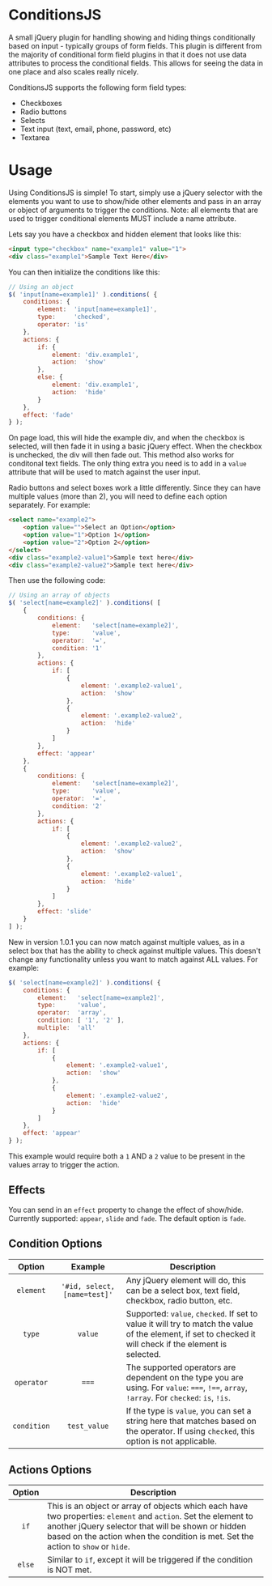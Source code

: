 # ConditionsJS

A small jQuery plugin for handling showing and hiding things conditionally based on input - typically groups of form fields. This plugin is different from the majority of conditional form field plugins in that it does not use data attributes to process the conditional fields.  This allows for seeing the data in one place and also scales really nicely.

ConditionsJS supports the following form field types:
- Checkboxes
- Radio buttons
- Selects
- Text input (text, email, phone, password, etc)
- Textarea

# Usage
Using ConditionsJS is simple!  To start, simply use a jQuery selector with the elements you want to use to show/hide other elements and pass in an array or object of arguments to trigger the conditions.  Note: all elements that are used to trigger conditional elements MUST include a name attribute.

Lets say you have a checkbox and hidden element that looks like this:

```html
<input type="checkbox" name="example1" value="1">
<div class="example1">Sample Text Here</div>
```

You can then initialize the conditions like this:

```js
// Using an object
$( 'input[name=example1]' ).conditions( {
    conditions: {
        element:  'input[name=example1]',
        type:     'checked',
        operator: 'is'
    },
    actions: {
        if: {
            element: 'div.example1',
            action:  'show'
        },
        else: {
            element: 'div.example1',
            action:  'hide'
        }
    },
    effect: 'fade'
} );
```

On page load, this will hide the example div, and when the checkbox is selected, will then fade it in using a basic jQuery effect. When the checkbox is unchecked, the div will then fade out.  This method also works for conditonal text fields.  The only thing extra you need is to add in a `value` attribute that will be used to match against the user input.

Radio buttons and select boxes work a little differently.  Since they can have multiple values (more than 2), you will need to define each option separately.  For example:

```html
<select name="example2">
    <option value="">Select an Option</option>
    <option value="1">Option 1</option>
    <option value="2">Option 2</option>
</select>
<div class="example2-value1">Sample text here</div>
<div class="example2-value2">Sample text here</div>
```

Then use the following code:

```js
// Using an array of objects
$( 'select[name=example2]' ).conditions( [
    {
        conditions: {
            element:   'select[name=example2]',
            type:      'value',
            operator:  '=',
            condition: '1'
        },
        actions: {
            if: [
                {
                    element: '.example2-value1',
                    action:  'show'
                },
                {
                    element: '.example2-value2',
                    action:  'hide'
                }
            ]
        },
        effect: 'appear'
    },
    {
        conditions: {
            element:   'select[name=example2]',
            type:      'value',
            operator:  '=',
            condition: '2'
        },
        actions: {
            if: [
                {
                    element: '.example2-value2',
                    action:  'show'
                },
                {
                    element: '.example2-value1',
                    action:  'hide'
                }
            ]
        },
        effect: 'slide'
    }
] );
```

New in version 1.0.1 you can now match against multiple values, as in a select box that has the ability to check against multiple values. This doesn't change any functionality unless you want to match against ALL values. For example:

```js
$( 'select[name=example2]' ).conditions( {
    conditions: {
        element:   'select[name=example2]',
        type:      'value',
        operator:  'array',
        condition: [ '1', '2' ],
        multiple:  'all'
    },
    actions: {
        if: [
            {
                element: '.example2-value1',
                action:  'show'
            },
            {
                element: '.example2-value2',
                action:  'hide'
            }
        ]
    },
    effect: 'appear'
} );
```

This example would require both a `1` AND a `2` value to be present in the values array to trigger the action.

## Effects

You can send in an `effect` property to change the effect of show/hide.  Currently supported: `appear`, `slide` and `fade`.  The default option is `fade`.

## Condition Options

Option | Example | Description
:---: | :---: | ---
`element` | `'#id, select, [name=test]'` | Any jQuery element will do, this can be a select box, text field, checkbox, radio button, etc.
`type` | `value` | Supported: `value`, `checked`. If set to value it will try to match the value of the element, if set to checked it will check if the element is selected.
`operator` | `===` | The supported operators are dependent on the type you are using.  For `value`: `===`, `!==`, `array`, `!array`. For `checked`: `is`, `!is`.
`condition` | `test_value` | If the type is `value`, you can set a string here that matches based on the operator.  If using `checked`, this option is not applicable.

## Actions Options

Option | Description
:---: | ---
`if` | This is an object or array of objects which each have two properties: `element` and `action`.  Set the element to another jQuery selector that will be shown or hidden based on the action when the condition is met.  Set the action to `show` or `hide`.
`else` | Similar to `if`, except it will be triggered if the condition is NOT met.
